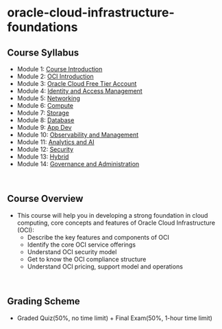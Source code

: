 # oracle-cloud-infrastructure-foundations

## Course Syllabus
- Module 1: [Course Introduction](./1_Course_Introduction.md)
- Module 2: [OCI Introduction](./2_OCI_Introduction.md)
- Module 3: [Oracle Cloud Free Tier Account]()
- Module 4: [Identity and Access Management](./4_Identity_and_Access_Management.md)
- Module 5: [Networking](./5_Networking.md)
- Module 6: [Compute](./6_Compute.md)
- Module 7: [Storage](./7_Storage.md)
- Module 8: [Database](./8_Database.md)
- Module 9: [App Dev](./9_App_Dev.md)
- Module 10: [Observability and Management](./10_Observability_and_Management.md)
- Module 11: [Analytics and AI](./11_Analytics_and_AI.md)
- Module 12: [Security](./12_Security.md)
- Module 13: [Hybrid](./13_Hybrid.md)
- Module 14: [Governance and Administration](./14_Governance_and_Administration.md)
<br>

## Course Overview
- This course will help you in developing a strong foundation in cloud computing, core concepts and features of Oracle Cloud Infrastructure (OCI):
    - Describe the key features and components of OCI
    - Identify the core OCI service offerings
    - Understand OCI security model
    - Get to know the OCI compliance structure
    - Understand OCI pricing, support model and operations
<br>

## Grading Scheme
- Graded Quiz(50%, no time limit) + Final Exam(50%, 1-hour time limit)
<br>